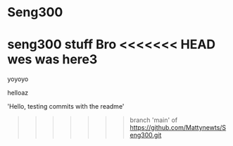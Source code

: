 # Seng300
seng300 stuff
Bro
<<<<<<< HEAD
wes was here3
=======

yoyoyo

helloaz

'Hello, testing commits with the readme'
>>>>>>> branch 'main' of https://github.com/Mattynewts/Seng300.git
